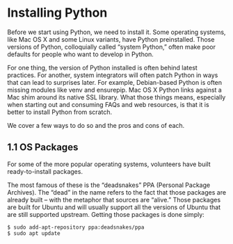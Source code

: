 <!--
https://link-springer-com.ezproxy.unal.edu.co/chapter/10.1007/978-1-4842-4433-3_1

-->
# Installing Python

Before we start using Python, we need to install it. Some operating systems, like Mac OS X and some Linux variants, have Python preinstalled. Those versions of Python, colloquially called “system Python,” often make poor defaults for people who want to develop in Python.

For one thing, the version of Python installed is often behind latest practices. For another, system integrators will often patch Python in ways that can lead to surprises later. For example, Debian-based Python is often missing modules like venv and ensurepip. Mac OS X Python links against a Mac shim around its native SSL library. What those things means, especially when starting out and consuming FAQs and web resources, is that it is better to install Python from scratch.

We cover a few ways to do so and the pros and cons of each.

## 1.1 OS Packages

For some of the more popular operating systems, volunteers have built ready-to-install packages.

The most famous of these is the “deadsnakes” PPA (Personal Package Archives). The “dead” in the name refers to the fact that those packages are already built – with the metaphor that sources are “alive.” Those packages are built for Ubuntu and will usually support all the versions of Ubuntu that are still supported upstream. Getting those packages is done simply:

```
$ sudo add-apt-repository ppa:deadsnakes/ppa
$ sudo apt update
```
